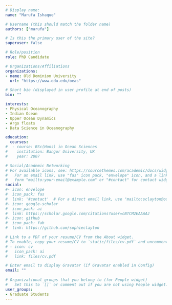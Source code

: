 ```yaml
---
# Display name: 
name: "Marufa Ishaque"

# Username (this should match the folder name)
authors: ["marufa"]

# Is this the primary user of the site?
superuser: false

# Role/position
role: PhD Candidate

# Organizations/Affiliations
organizations:
- name: Old Dominion University
  url: "https://www.odu.edu/oeas"

# Short bio (displayed in user profile at end of posts)
bio: ""

interests:
- Physical Oceanography
- Indian Ocean
- Upper Ocean Dynamics
- Argo floats
- Data Science in Oceanography

education:
  courses:
#  - course: BSc(Hons) in Ocean Sciences
#    institution: Bangor University, UK
#    year: 2007

# Social/Academic Networking
# For available icons, see: https://sourcethemes.com/academic/docs/widgets/#icons
#   For an email link, use "fas" icon pack, "envelope" icon, and a link in the
#   form "mailto:your-email@example.com" or "#contact" for contact widget.
social:
#- icon: envelope
#  icon_pack: fas
#  link: '#contact'  # For a direct email link, use "mailto:sclayton@odu.edu".
#- icon: google-scholar
#  icon_pack: ai
#  link: https://scholar.google.com/citations?user=cNTCM2EAAAAJ
#- icon: github
#  icon_pack: fab
#  link: https://github.com/sophieclayton

# Link to a PDF of your resume/CV from the About widget.
# To enable, copy your resume/CV to `static/files/cv.pdf` and uncomment the lines below.  
# - icon: cv
#   icon_pack: ai
#   link: files/cv.pdf

# Enter email to display Gravatar (if Gravatar enabled in Config)
email: ""
  
# Organizational groups that you belong to (for People widget)
#   Set this to `[]` or comment out if you are not using People widget.  
user_groups:
- Graduate Students
---
```


